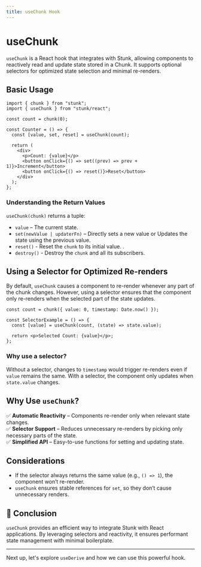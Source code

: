```yaml
---
title: useChunk Hook
---
```


# useChunk

`useChunk` is a React hook that integrates with Stunk, allowing components to reactively read and update state stored in a Chunk. It supports optional selectors for optimized state selection and minimal re-renders.

## Basic Usage

```tsx
import { chunk } from "stunk";
import { useChunk } from "stunk/react";

const count = chunk(0);

const Counter = () => {
  const [value, set, reset] = useChunk(count);

  return (
    <div>
      <p>Count: {value}</p>
      <button onClick={() => set((prev) => prev + 1)}>Increment</button>
      <button onClick={() => reset()}>Reset</button>
    </div>
  );
};
```

### Understanding the Return Values

`useChunk(chunk)` returns a tuple:

- `value` – The current state.
- `set(newValue | updaterFn)` – Directly sets a new value or Updates the state using the previous value.
- `reset()` - Reset the `chunk` to its initial value. .
- `destroy()` - Destroy the `chunk` and all its subscribers.

## Using a Selector for Optimized Re-renders

By default, `useChunk` causes a component to re-render whenever any part of the chunk changes. However, using a selector ensures that the component only re-renders when the selected part of the state updates.

```tsx
const count = chunk({ value: 0, timestamp: Date.now() });

const SelectorExample = () => {
  const [value] = useChunk(count, (state) => state.value);

  return <p>Selected Count: {value}</p>;
};
```

### Why use a selector?

Without a selector, changes to `timestamp` would trigger re-renders even if `value` remains the same.
With a selector, the component only updates when `state.value` changes.

## Why Use `useChunk`?

✅ **Automatic Reactivity** – Components re-render only when relevant state changes.  
✅ **Selector Support** – Reduces unnecessary re-renders by picking only necessary parts of the state.  
✅ **Simplified API** – Easy-to-use functions for setting and updating state.

## Considerations

- If the selector always returns the same value (e.g., `() => 1`), the component won’t re-render.
- `useChunk` ensures stable references for `set`, so they don’t cause unnecessary renders.

## 🚀 Conclusion

`useChunk` provides an efficient way to integrate Stunk with React applications. By leveraging selectors and reactivity, it ensures performant state management with minimal boilerplate.

---

Next up, let's explore `useDerive` and how we can use this powerful hook.
